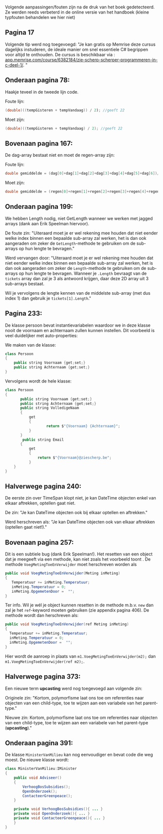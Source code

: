 Volgende aanpassingen/fouten zijn na de druk van het boek gedetecteerd. Ze werden reeds verbeterd in de online versie van het handboek (kleine typfouten behandelen we hier niet)


## **Pagina 17**

Volgende tip werd nog toegevoegd:
"Je kan gratis op Memrise deze cursus dagelijks instuderen, de ideale manier om snel essentiele C# begrippen voor altijd te onthouden. De cursus is beschikbaar via : [app.memrise.com/course/6382184/zie-scherp-scherper-programmeren-in-c-deel-1/](https://app.memrise.com/course/6382184/zie-scherp-scherper-programmeren-in-c-deel-1/). " 


## **Onderaan pagina 78:**
Haakje teveel in de tweede lijn code. 

Foute lijn:
```java
(double)((tempGisteren + tempVandaag)) / 2); //geeft 22
```

Moet zijn:
```java
(double)((tempGisteren + tempVandaag) / 2); //geeft 22
```

## **Bovenaan pagina 167:**

De dag-array bestaat niet en moet de regen-array zijn: 

Foute lijn:
```java
double gemiddelde = (dag[0]+dag[1]+dag[2]+dag[3]+dag[4]+dag[5]+dag[6])/7.0;
```

Moet zijn:
```java
double gemiddelde = (regen[0]+regen[1]+regen[2]+regen[3]+regen[4]+regen[5]+regen[6])/7.0;
```

## **Onderaan pagina 199:**

We hebben Length nodig, niet GetLength wanneer we werken met jagged arrays (dank aan Erik Speelman hiervoor).

De foute zin: 
"Uiteraard moet je er wel rekening mee houden dat niet eender welke index binnen een bepaalde sub-array zal werken, het is dan ook aangeraden om zeker de ``GetLength``-methode te gebruiken om de sub-arrays op hun lengte te bevragen."

Werd vervangen door:
"Uiteraard moet je er wel rekening mee houden dat niet eender welke index binnen een bepaalde sub-array zal werken, het is dan ook aangeraden om zeker de ``Length``-methode te gebruiken om de sub-arrays op hun lengte te bevragen. Wanneer je ``.Length`` bevraagt van de ``tickets`` array dan zal je 3 als antwoord krijgen, daar deze 2D array uit 3 sub-arrays bestaat.

Wil je vervolgens de lengte kennen van de middelste sub-array (met dus index 1) dan gebruik je ``tickets[1].Length``."

## **Pagina 233:**

De klasse persoon bevat instantievariabelen waardoor we in deze klasse nooit de voornaam en achternaam zullen kunnen instellen. Dit voorbeeld is veel duidelijker met auto-properties:

We maken van de klasse:

```java
class Persoon
{
    public string Voornaam {get;set;}
    public string Achternaam {get;set;}
}
```

 Vervolgens wordt de hele klasse:

 ```java
 class Persoon
 {
        public string Voornaam {get;set;}
        public string Achternaam {get;set;}
        public string VolledigeNaam
        {
            get
            { 
                    return $"{Voornaam} {Achternaam}";
            }
        }
         public string Email
        {
            get
            {
                return $"{Voornaam}@ziescherp.be";
            }
     }
 }

 ```

## **Halverwege pagina 240:**

De eerste zin over TimeSpan klopt niet, je kan DateTime objecten enkel van elkaar aftrekken, optellen gaat niet.

De zin:
"Je kan DateTime objecten ook bij elkaar optellen en aftrekken."

Werd herschreven als:
"Je kan DateTime objecten ook van elkaar aftrekken (optellen gaat niet!)."
 
 
## **Bovenaan pagina 257:**
 Dit is een subtiele bug (dank Erik Speelman!). Het resetten van een object dat je meegeeft via een methode, kan niet zoals het voorbeeld toont . 
 De methode  ``VoegMetingToeEnVerwijder`` moet herschreven worden als

 ```java
 public void VoegMetingToeEnVerwijder(Meting inMeting)
 {
    Temperatuur += inMeting.Temperatuur;
    inMeting.Temperatuur = 0;
    inMeting.OpgemetenDoor =  "";
 }
 ```

 Ter info. Wil je wél je object kunnen resetten in de methode m.b.v. ``new`` dan zal je het ``ref``-keyword moeten gebruiken (zie appendix pagina 406). De methode wordt dan herschreven als:
  ```java
 public void VoegMetingToeEnVerwijder(ref Meting inMeting)
 {
    Temperatuur += inMeting.Temperatuur;
    inMeting.Temperatuur = 0;
    inMeting.OpgemetenDoor =  "";
 }
 ```

 Hier wordt de aanroep in plaats van ``m1.VoegMetingToeEnVerwijder(m2);`` dan ``m1.VoegMetingToeEnVerwijder(ref m2);``.

## **Halverwege pagina 373:**

Een nieuwe term **upcasting** werd nog toegevoegd aan volgende zin:
 
Originele zin:
"Kortom, polymorfisme laat ons toe om referenties naar objecten van een child-type, toe te wijzen aan een variabele van het parent-type."

Nieuwe zin:
Kortom, polymorfisme laat ons toe om referenties naar objecten van een child-type, toe te wijzen aan een variabele van het parent-type (**upcasting**)."

## **Onderaan pagina 391:**

De klasse ``MinisterVanMilieu`` kan nog eenvoudiger en bevat code die weg moest. De nieuwe klasse wordt:

```java
class MinisterVanMilieu:IMinister
{
    public void Adviseer()
    {
        VerhoogBosSubsidies();
        OpenOnderzoek();
        ContacteerGreenpeace();
    }

    private void VerhoogBosSubsidies(){ ... }
    private void OpenOnderzoek(){ ... }
    private void ContacteerGreenpeace(){ ... }
    }
}
```
